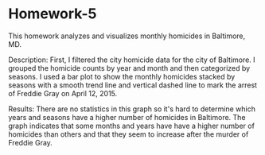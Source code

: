 # Homework-5
This homework analyzes and visualizes monthly homicides in Baltimore, MD. 

Description: First, I filtered the city homicide data for the city of Baltimore. I grouped the homicide counts by year and month and then categorized by seasons. I used a bar plot to show the monthly homicides stacked by seasons with a smooth trend line and vertical dashed line to mark the arrest of Freddie Gray on April 12, 2015.

Results: There are no statistics in this graph so it's hard to determine which years and seasons have a higher number of homicides in Baltimore. The graph indicates that some months and years have have a higher number of homicides than others and that they seem to increase after the murder of Freddie Gray. 